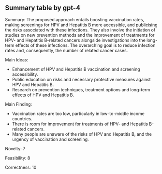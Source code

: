 ## Summary table by gpt-4
Summary: 
The proposed approach entails boosting vaccination rates, making screenings for HPV and Hepatitis B more accessible, and publicising the risks associated with these infections. They also involve the initiation of studies on new prevention methods and the improvement of treatments for HPV- and Hepatitis B-related cancers alongside investigations into the long-term effects of these infections. The overarching goal is to reduce infection rates and, consequently, the number of related cancer cases.

Main Ideas:
- Enhancement of HPV and Hepatitis B vaccination and screening accessibility.
- Public education on risks and necessary protective measures against HPV and Hepatitis B.
- Research on prevention techniques, treatment options and long-term effects of HPV and Hepatitis B.

Main Finding: 
- Vaccination rates are too low, particularly in low-to-middle income countries.
- There is room for improvement for treatments of HPV- and Hepatitis B-related cancers.
- Many people are unaware of the risks of HPV and Hepatitis B, and the urgency of vaccination and screening.

Novelty: 
7

Feasibility: 
8

Correctness: 
10